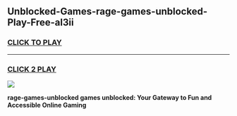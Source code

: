 
## Unblocked-Games-rage-games-unblocked-Play-Free-al3ii
<h3>
<a href="https://premium76.site?title=rage-games-unblocked&ref=15A">CLICK TO PLAY</a></h3>
<hr>

<h3>
<a href="https://premium76.site?title=rage-games-unblocked&ref=15A">CLICK 2 PLAY</a>
  
</h3>

<a href="https://premium76.site?title=rage-games-unblocked&ref=15A"><img src="https://clearcache.store/games.png"></a>


**rage-games-unblocked games unblocked: Your Gateway to Fun and Accessible Online Gaming**
